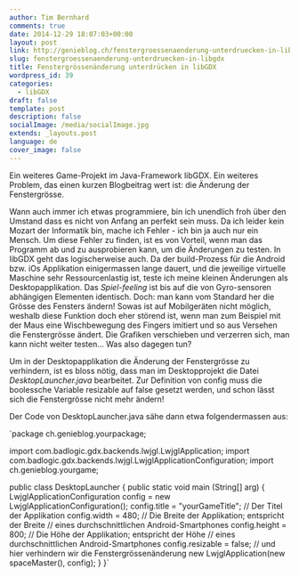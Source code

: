 ```yaml
---
author: Tim Bernhard
comments: true
date: 2014-12-29 18:07:03+00:00
layout: post
link: http://genieblog.ch/fenstergroessenaenderung-unterdruecken-in-libgdx/
slug: fenstergroessenaenderung-unterdruecken-in-libgdx
title: Fenstergrössenänderung unterdrücken in libGDX
wordpress_id: 39
categories:
  - libGDX
draft: false
template: post
description: false
socialImage: /media/socialImage.jpg
extends: _layouts.post
language: de
cover_image: false
---
```


Ein weiteres Game-Projekt im Java-Framework libGDX. Ein weiteres Problem, das einen kurzen Blogbeitrag wert ist: die Änderung der Fenstergrösse.




Wann auch immer ich etwas programmiere, bin ich unendlich froh über den Umstand dass es nicht von Anfang an perfekt sein muss. Da ich leider kein Mozart der Informatik bin, mache ich Fehler - ich bin ja auch nur ein Mensch. Um diese Fehler zu finden, ist es von Vorteil, wenn man das Programm ab und zu ausprobieren kann, um die Änderungen zu testen. In libGDX geht das logischerweise auch. Da der build-Prozess für die Android bzw. iOs Applikation einigermassen lange dauert, und die jeweilige virtuelle Maschine sehr Ressourcenlastig ist, teste ich meine kleinen Änderungen als Desktopapplikation. Das _Spiel-feeling_ ist bis auf die von Gyro-sensoren abhängigen Elementen identisch. Doch: man kann vom Standard her die Grösse des Fensters ändern! Sowas ist auf Mobilgeräten nicht möglich, weshalb diese Funktion doch eher störend ist, wenn man zum Beispiel mit der Maus eine Wischbewegung des Fingers imitiert und so aus Versehen die Fenstergrösse ändert. Die Grafiken verschieben und verzerren sich, man kann nicht weiter testen... Was also dagegen tun?




Um in der Desktopapplikation die Änderung der Fenstergrösse zu verhindern, ist es bloss nötig, dass man im Desktopprojekt die Datei _DesktopLauncher.java_ bearbeitet. Zur Definition von config muss die boolessche Variable resizable auf false gesetzt werden, und schon lässt sich die Fenstergrösse nicht mehr ändern!




Der Code von DesktopLauncher.java sähe dann etwa folgendermassen aus:


`package ch.genieblog.yourpackage;

import com.badlogic.gdx.backends.lwjgl.LwjglApplication;
import com.badlogic.gdx.backends.lwjgl.LwjglApplicationConfiguration;
import ch.genieblog.yourgame;

public class DesktopLauncher {
	public static void main (String[] arg) {
		LwjglApplicationConfiguration config = new LwjglApplicationConfiguration();
		config.title = "yourGameTitle"; // Der Titel der Applikation
		config.width = 480; // Die Breite der Applikation; entspricht der Breite 
                                    // eines durchschnittlichen Android-Smartphones
		config.height = 800; // Die Höhe der Applikation; entspricht der Höhe
                                    // eines durchschnittlichen Android-Smartphones
		config.resizable = false; // und hier verhindern wir die Fenstergrössenänderung
		new LwjglApplication(new spaceMaster(), config);
	}
}`
